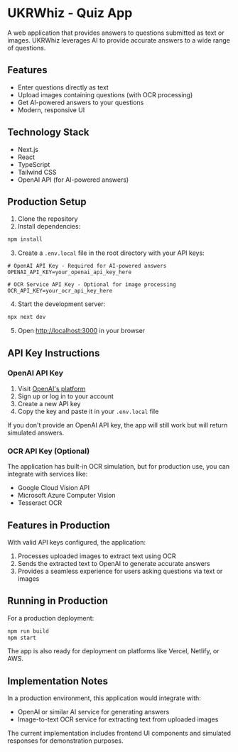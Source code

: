 # UKRWhiz - Quiz App

A web application that provides answers to questions submitted as text or images. UKRWhiz leverages AI to provide accurate answers to a wide range of questions.

## Features

- Enter questions directly as text
- Upload images containing questions (with OCR processing)
- Get AI-powered answers to your questions
- Modern, responsive UI

## Technology Stack

- Next.js
- React
- TypeScript
- Tailwind CSS
- OpenAI API (for AI-powered answers)

## Production Setup

1. Clone the repository
2. Install dependencies:

```bash
npm install
```

3. Create a `.env.local` file in the root directory with your API keys:

```
# OpenAI API Key - Required for AI-powered answers
OPENAI_API_KEY=your_openai_api_key_here

# OCR Service API Key - Optional for image processing
OCR_API_KEY=your_ocr_api_key_here
```

4. Start the development server:

```bash
npx next dev
```

5. Open [http://localhost:3000](http://localhost:3000) in your browser

## API Key Instructions

### OpenAI API Key
1. Visit [OpenAI's platform](https://platform.openai.com/api-keys)
2. Sign up or log in to your account
3. Create a new API key
4. Copy the key and paste it in your `.env.local` file

If you don't provide an OpenAI API key, the app will still work but will return simulated answers.

### OCR API Key (Optional)
The application has built-in OCR simulation, but for production use, you can integrate with services like:
- Google Cloud Vision API
- Microsoft Azure Computer Vision
- Tesseract OCR

## Features in Production

With valid API keys configured, the application:
1. Processes uploaded images to extract text using OCR
2. Sends the extracted text to OpenAI to generate accurate answers
3. Provides a seamless experience for users asking questions via text or images

## Running in Production

For a production deployment:

```bash
npm run build
npm start
```

The app is also ready for deployment on platforms like Vercel, Netlify, or AWS.

## Implementation Notes

In a production environment, this application would integrate with:
- OpenAI or similar AI service for generating answers
- Image-to-text OCR service for extracting text from uploaded images

The current implementation includes frontend UI components and simulated responses for demonstration purposes. 